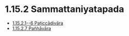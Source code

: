# 1.15.2 Sammattaniyatapada

* [1.15.2.1--6 Paṭiccādivāra](1.15.2/1.15.2.1--6.md)
* [1.15.2.7 Pañhāvāra](1.15.2/1.15.2.7.md)
